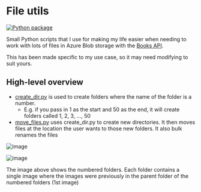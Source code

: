 # File utils

[![Python package](https://github.com/knjk04/file-utils/actions/workflows/build.yml/badge.svg)](https://github.com/knjk04/file-utils/actions/workflows/build.yml)

Small Python scripts that I use for making my life easier when needing to work with lots of files in Azure Blob storage with the [Books API](https://github.com/Project-Books/books-api).

This has been made specific to my use case, so it may need modifying to suit yours.

## High-level overview
- [create_dir.py](https://github.com/knjk04/file-utils/blob/main/src/create_dir.py) is used to create folders where the name of the folder is a number.
    - E.g. if you pass in 1 as the start and 50 as the end, it will create folders called 1, 2, 3, ..., 50
- [move_files.py](https://github.com/knjk04/file-utils/blob/main/src/move_files.py) uses create_dir.py to create new directories. It then moves files at the location the user wants to those new folders. It also bulk renames the files

![image](https://user-images.githubusercontent.com/11173328/132993638-77a83295-2f0f-4711-bf4b-9ffd39c6e110.png)

![image](https://user-images.githubusercontent.com/11173328/132993579-2f8c7e9e-46f9-462d-be84-cb5062a385ee.png)

The image above shows the numbered folders. Each folder contains a single image where the images were previously in the parent folder of the numbered folders (1st image)
